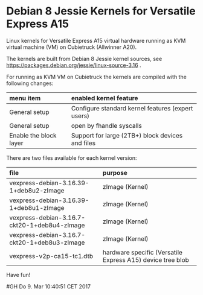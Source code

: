 # Debian 8 Jessie Kernels for Versatile Express A15
Linux kernels for Versatile Express A15 virtual hardware running as KVM virtual machine (VM) on Cubietruck (Allwinner A20).

The kernels are built from Debian 8 Jessie kernel sources, see https://packages.debian.org/jessie/linux-source-3.16 .

For running as KVM VM on Cubietruck the kernels are compiled with the following changes:

| menu item              | enabled kernel feature                            |
| :--------------------- | :------------------------------------------------ |
| General setup          | Configure standard kernel features (expert users) |
| General setup          | open by fhandle syscalls                          |
| Enable the block layer | Support for large (2TB+) block devices and files  |

There are two files available for each kernel version:

| file                                         | purpose                                                    |
| :------------------------------------------- | :--------------------------------------------------------- |
| vexpress-debian-3.16.39-1+deb8u2-zImage      | zImage (Kernel)                                            |
| vexpress-debian-3.16.39-1+deb8u1-zImage      | zImage (Kernel)                                            |
| vexpress-debian-3.16.7-ckt20-1+deb8u4-zImage | zImage (Kernel)                                            |
| vexpress-debian-3.16.7-ckt20-1+deb8u3-zImage | zImage (Kernel)                                            |
| vexpress-v2p-ca15-tc1.dtb                    | hardware specific (Versatile Express A15) device tree blob |

Have fun!

#GH Do 9. Mar 10:40:51 CET 2017
